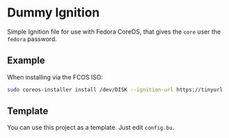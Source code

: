 # Dummy Ignition

Simple Ignition file for use with Fedora CoreOS, that gives the `core` user the `fedora` password.

## Example

When installing via the FCOS ISO:

```bash
sudo coreos-installer install /dev/DISK --ignition-url https://tinyurl.com/dummy-fcos-ign
```

## Template

You can use this project as a template. Just edit `config.bu`.
